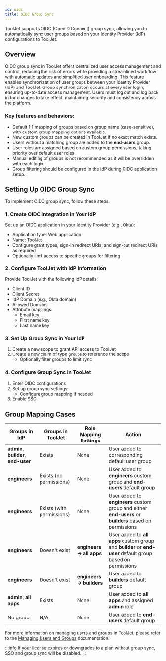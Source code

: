 ```yaml
---
id: oidc
title: OIDC Group Sync
---
```


ToolJet supports OIDC (OpenID Connect) group sync, allowing you to automatically sync user groups based on your Identity Provider (IdP) configurations to ToolJet.

## Overview

OIDC group sync in ToolJet offers centralized user access management and control, reducing the risk of errors while providing a streamlined workflow with automatic updates and simplified user onboarding. This feature enables synchronization of user groups between your Identity Provider (IdP) and ToolJet. Group synchronization occurs at every user login, ensuring up-to-date access management. Users must log out and log back in for changes to take effect, maintaining security and consistency across the platform.

### Key features and behaviors:

- Default 1:1 mapping of groups based on group name (case-sensitive), with custom group mapping options available.
- New custom groups can be created in ToolJet if no exact match exists.
- Users without a matching group are added to the **end-users** group.
- User roles are assigned based on custom group permissions, taking priority over default user roles.
- Manual editing of groups is not recommended as it will be overridden with each login.
- Group filtering should be configured in the IdP during OIDC application setup.

## Setting Up OIDC Group Sync

To implement OIDC group sync, follow these steps:

### 1. Create OIDC Integration in Your IdP

Set up an OIDC application in your Identity Provider (e.g., Okta):

- Application type: Web application
- Name: ToolJet
- Configure grant types, sign-in redirect URIs, and sign-out redirect URIs as required
- Optionally limit access to specific groups for filtering

### 2. Configure ToolJet with IdP Information

Provide ToolJet with the following IdP details:

- Client ID
- Client Secret
- IdP Domain (e.g., Okta domain)
- Allowed Domains
- Attribute mappings:
  - Email key
  - First name key
  - Last name key

### 3. Set Up Group Sync in Your IdP

1. Create a new scope to grant API access to ToolJet
2. Create a new claim of type `groups` to reference the scope
   - Optionally filter groups to limit sync

### 4. Configure Group Sync in ToolJet

1. Enter OIDC configurations
2. Set up group sync settings:
   - Configure group mapping if needed
3. Enable SSO

## Group Mapping Cases

| Groups in IdP | Groups in ToolJet | Role Mapping Settings | Action |
|---------------|-------------------|------------------------|--------|
| **admin**, **builder**, **end-user** | Exists | None | User added to corresponding default user group |
| **engineers** | Exists (no permissions) | None | User added to **engineers** custom group and **end-users** default group |
| **engineers** | Exists (with permissions) | None | User added to **engineers** custom group and either **end-users** or **builders** based on permissions |
| **engineers** | Doesn't exist | **engineers → all apps** | User added to **all apps** custom group and **builder** or **end-user** default group based on permissions |
| **engineers** | Doesn't exist | **engineers → builders** | User added to **builders** default group |
| **admin**, **all apps** | Exists | None | User added to **all apps** and assigned **admin** role |
| No group | N/A | None | User added to **end-users** default group |

For more information on managing users and groups in ToolJet, please refer to the [Managing Users and Groups](/docs/tutorial/manage-users-groups/) documentation.

:::info
If your license expires or downgrades to a plan without group sync, SSO and group sync will be disabled. 
:::